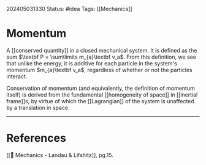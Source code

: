 202405031330
Status: #idea
Tags: [[Mechanics]]

# Momentum

A [[conserved quantity]] in a closed mechanical system. It is defined as the sum $\textbf P = \sum\limits m_{a}\textbf v_a$. From this definition, we see that unlike the energy, it is additive for each particle in the system's momentum $m_{a}\textbf v_a$, regardless of whether or not the particles interact.

Conservation of momentum (and equivalently, the definition of momentum itself) is derived from the fundamental [[homogeneity of space]] in [[inertial frame]]s, by virtue of which the [[Lagrangian]] of the system is unaffected by a translation in space. 

___
# References
[[📕 Mechanics - Landau & Lifshitz]], pg.15.